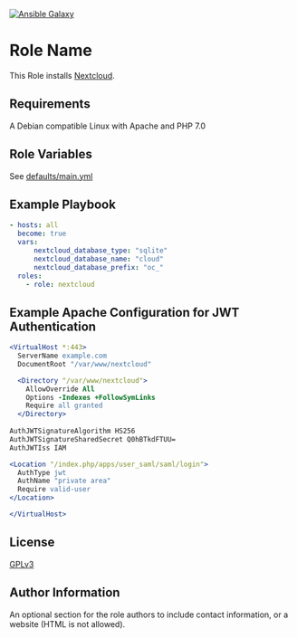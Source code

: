 
[![Ansible Galaxy](https://img.shields.io/badge/Ansible%20Galaxy-Phill93.nextcloud-blue.svg)](https://galaxy.ansible.com/Phill93/nextcloud/)

Role Name
=========

This Role installs [Nextcloud](http://www.nextcloud.com).

Requirements
------------

A Debian compatible Linux with Apache and PHP 7.0

Role Variables
--------------

See [defaults/main.yml](defaults/main.yml)


Example Playbook
----------------
```yaml
- hosts: all
  become: true
  vars:
      nextcloud_database_type: "sqlite"
      nextcloud_database_name: "cloud"
      nextcloud_database_prefix: "oc_"
  roles:
    - role: nextcloud
```
Example Apache Configuration for JWT Authentication
---------------------------------------------------
```apache
<VirtualHost *:443>
  ServerName example.com
  DocumentRoot "/var/www/nextcloud"

  <Directory "/var/www/nextcloud">
    AllowOverride All
    Options -Indexes +FollowSymLinks
    Require all granted
  </Directory>
  
AuthJWTSignatureAlgorithm HS256
AuthJWTSignatureSharedSecret Q0hBTkdFTUU=
AuthJWTIss IAM

<Location "/index.php/apps/user_saml/saml/login">
  AuthType jwt
  AuthName "private area"
  Require valid-user
</Location>

</VirtualHost>
```

License
-------

[GPLv3](license.md)

Author Information
------------------

An optional section for the role authors to include contact information, or a website (HTML is not allowed).

